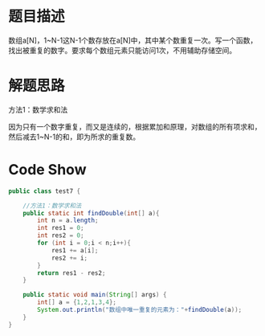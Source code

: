 # 题目描述

数组a[N]，1~N-1这N-1个数存放在a[N]中，其中某个数重复一次。写一个函数，找出被重复的数字。要求每个数组元素只能访问1次，不用辅助存储空间。

# 解题思路

方法1：数学求和法

因为只有一个数字重复，而又是连续的，根据累加和原理，对数组的所有项求和，然后减去1~N-1的和，即为所求的重复数。

# Code Show

```java
public class test7 {

    //方法1：数学求和法
    public static int findDouble(int[] a){
        int n = a.length;
        int res1 = 0;
        int res2 = 0;
        for (int i = 0;i < n;i++){
            res1 += a[i];
            res2 += i;
        }
        return res1 - res2;
    }

    public static void main(String[] args) {
        int[] a = {1,2,1,3,4};
        System.out.println("数组中唯一重复的元素为："+findDouble(a));
    }
}
```

